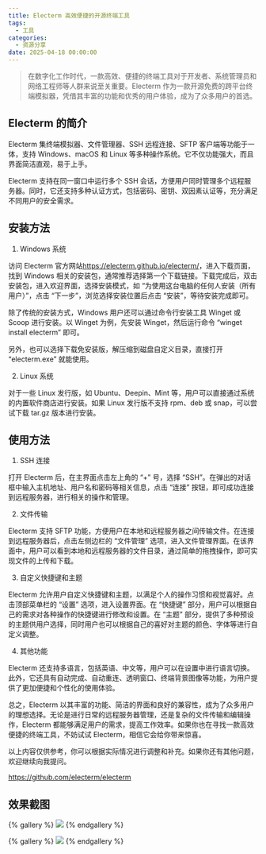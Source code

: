 ```yaml
---
title: Electerm 高效便捷的开源终端工具
tags:
  - 工具
categories:
  - 资源分享
date: 2025-04-18 00:00:00
---
```


> 在数字化工作时代，一款高效、便捷的终端工具对于开发者、系统管理员和网络工程师等人群来说至关重要。Electerm 作为一款开源免费的跨平台终端模拟器，凭借其丰富的功能和优秀的用户体验，成为了众多用户的首选。

<!-- more -->

## Electerm 的简介

Electerm 集终端模拟器、文件管理器、SSH 远程连接、SFTP 客户端等功能于一体，支持 Windows、macOS 和 Linux 等多种操作系统。它不仅功能强大，而且界面简洁直观，易于上手。

Electerm 支持在同一窗口中运行多个 SSH 会话，方便用户同时管理多个远程服务器。同时，它还支持多种认证方式，包括密码、密钥、双因素认证等，充分满足不同用户的安全需求。

## 安装方法

1. Windows 系统

访问 Electerm 官方网站<https://electerm.github.io/electerm/>，进入下载页面，找到 Windows 相关的安装包，通常推荐选择第一个下载链接。下载完成后，双击安装包，进入欢迎界面，选择安装模式，如 “为使用这台电脑的任何人安装（所有用户）”，点击 “下一步”，浏览选择安装位置后点击 “安装”，等待安装完成即可。

除了传统的安装方式，Windows 用户还可以通过命令行安装工具 Winget 或 Scoop 进行安装。以 Winget 为例，先安装 Winget，然后运行命令 “winget install electerm” 即可。

另外，也可以选择下载免安装版，解压缩到磁盘自定义目录，直接打开 “electerm.exe” 就能使用。

2. Linux 系统

对于一些 Linux 发行版，如 Ubuntu、Deepin、Mint 等，用户可以直接通过系统的内置软件商店进行安装。如果 Linux 发行版不支持 rpm、deb 或 snap，可以尝试下载 tar.gz 版本进行安装。

## 使用方法

1. SSH 连接

打开 Electerm 后，在主界面点击左上角的 “+” 号，选择 “SSH”。在弹出的对话框中输入主机地址、用户名和密码等相关信息，点击 “连接” 按钮，即可成功连接到远程服务器，进行相关的操作和管理。

2. 文件传输

Electerm 支持 SFTP 功能，方便用户在本地和远程服务器之间传输文件。在连接到远程服务器后，点击左侧边栏的 “文件管理” 选项，进入文件管理界面。在该界面中，用户可以看到本地和远程服务器的文件目录，通过简单的拖拽操作，即可实现文件的上传和下载。

3. 自定义快捷键和主题

Electerm 允许用户自定义快捷键和主题，以满足个人的操作习惯和视觉喜好。点击顶部菜单栏的 “设置” 选项，进入设置界面。在 “快捷键” 部分，用户可以根据自己的需求对各种操作的快捷键进行修改和设置。在 “主题” 部分，提供了多种预设的主题供用户选择，同时用户也可以根据自己的喜好对主题的颜色、字体等进行自定义调整。

4. 其他功能

Electerm 还支持多语言，包括英语、中文等，用户可以在设置中进行语言切换。此外，它还具有自动完成、自动重连、透明窗口、终端背景图像等功能，为用户提供了更加便捷和个性化的使用体验。

总之，Electerm 以其丰富的功能、简洁的界面和良好的兼容性，成为了众多用户的理想选择。无论是进行日常的远程服务器管理，还是复杂的文件传输和编辑操作，Electerm 都能够满足用户的需求，提高工作效率。如果你也在寻找一款高效便捷的终端工具，不妨试试 Electerm，相信它会给你带来惊喜。

以上内容仅供参考，你可以根据实际情况进行调整和补充。如果你还有其他问题，欢迎继续向我提问。

https://github.com/electerm/electerm

## 效果截图

{% gallery %}
![](https://cdn.dusays.com/2025/04/820-1.jpg)
{% endgallery %}

{% gallery %}
![](https://cdn.dusays.com/2025/04/820-2.jpg)
{% endgallery %}